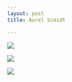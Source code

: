```yaml
---
layout: post
title: Aurel Scmidt

---
```

![](/artblog/uploads/aurel_schmidt_gods_monkey-original.jpeg)

![](/artblog/uploads/aurel_schmidt_blast_furnace-original.jpg)

![](/artblog/uploads/aurel_schmidt_gods_white_cannibals-original.jpg)